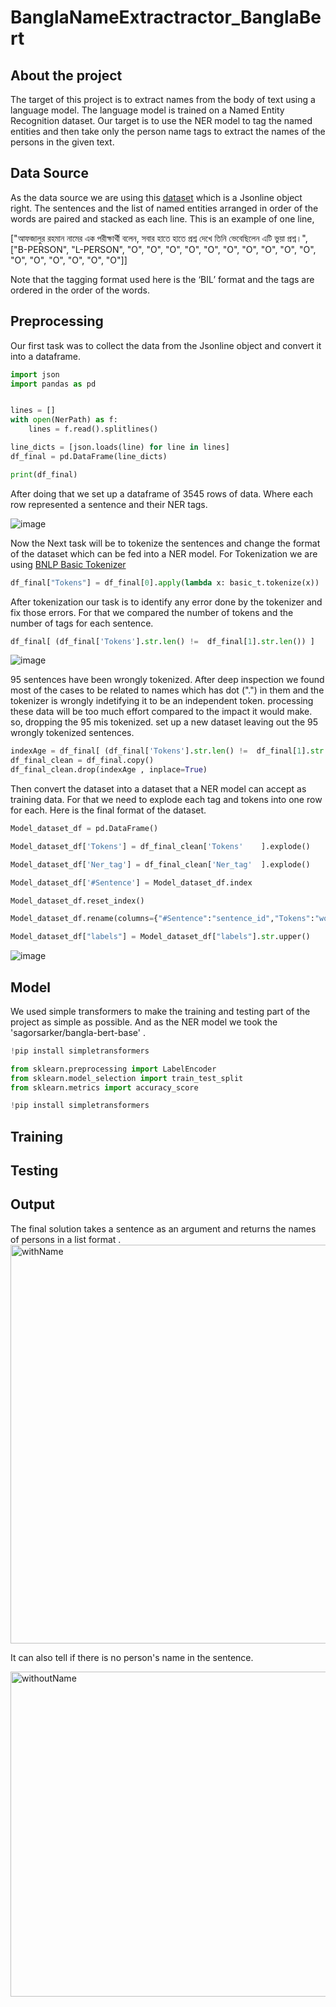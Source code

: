 # BanglaNameExtractractor_BanglaBert
## About the project
The target of this project is to extract names from the body of text using a language model. The language model is trained on a Named Entity Recognition dataset. Our target is to use the NER model to tag the named entities and then take only the person name tags to extract the names of the persons in the given text.

## Data Source
As the data source we are using this [dataset](https://raw.githubusercontent.com/banglakit/bengali-ner-data/master/main.jsonl) which is a Jsonline object right. The sentences and the list of named entities arranged in order of the words are paired and stacked as each line. This is an example of one line, 

["আফজালুর রহমান নামের এক পরীক্ষার্থী বলেন, সবার হাতে হাতে প্রশ্ন দেখে তিনি ভেবেছিলেন এটি ভুয়া প্রশ্ন।", ["B-PERSON", "L-PERSON", "O", "O", "O", "O", "O", "O", "O", "O", "O", "O", "O", "O", "O", "O", "O", "O"]]

Note that the tagging format used here is the ‘BIL’ format and the tags are ordered in the order of the words.

## Preprocessing

Our first task was to collect the data from the Jsonline object and convert it into a  dataframe.

```python
import json
import pandas as pd


lines = []
with open(NerPath) as f:
    lines = f.read().splitlines()

line_dicts = [json.loads(line) for line in lines]
df_final = pd.DataFrame(line_dicts)

print(df_final)
```

After doing that we set up a dataframe of 3545 rows of data. Where each row represented a sentence and their NER tags. 

![image](https://github.com/ashrafulhaqove/BanglaNameExtractractor_BanglaBert/assets/30887866/54b8a118-b6a0-462b-af05-06652e529032)


Now the Next task will be to tokenize the sentences and change the format of the dataset which can be fed into a NER model. For Tokenization we are using [BNLP Basic Tokenizer](https://github.com/sagorbrur/bnlp/blob/main/docs/README.md#basic-tokenizer) 
```python
df_final["Tokens"] = df_final[0].apply(lambda x: basic_t.tokenize(x))
```

After tokenization our task is to identify any error done by the tokenizer and fix those errors. For that we compared the number of tokens and the number of tags for each sentence. 
```python
df_final[ (df_final['Tokens'].str.len() !=  df_final[1].str.len()) ]
```

![image](https://github.com/ashrafulhaqove/BanglaNameExtractractor_BanglaBert/assets/30887866/937cabe6-b886-42d8-9745-8de0f7c58bf7)

95 sentences have been wrongly tokenized. After deep inspection we found most of the cases to be related to names which has dot (".") in them and the tokenizer is wrongly indetifying it to be an independent token.
processing these data will be too much effort compared to the impact it would make. so, dropping the 95 mis tokenized. set up a new dataset leaving out the 95 wrongly tokenized sentences.
```python
indexAge = df_final[ (df_final['Tokens'].str.len() !=  df_final[1].str.len()) ].index
df_final_clean = df_final.copy()
df_final_clean.drop(indexAge , inplace=True)
```
Then convert the dataset into a dataset that a NER model can accept as training data. For that we need to explode each tag and tokens into one row for each. Here is the final format of the dataset. 

```python
Model_dataset_df = pd.DataFrame()

Model_dataset_df['Tokens'] = df_final_clean['Tokens'	].explode()

Model_dataset_df['Ner_tag'] = df_final_clean['Ner_tag'	].explode()

Model_dataset_df['#Sentence'] = Model_dataset_df.index

Model_dataset_df.reset_index()

Model_dataset_df.rename(columns={"#Sentence":"sentence_id","Tokens":"words","Ner_tag":"labels"}, inplace =True)

Model_dataset_df["labels"] = Model_dataset_df["labels"].str.upper()

```
![image](https://github.com/ashrafulhaqove/BanglaNameExtractractor_BanglaBert/assets/30887866/09654950-ea50-4906-8f85-b15445dad50e)



## Model
We used simple transformers to make the training and testing part of the project as simple as possible. And as the NER model we took the 'sagorsarker/bangla-bert-base' .

```python
!pip install simpletransformers
```

```python
from sklearn.preprocessing import LabelEncoder
from sklearn.model_selection import train_test_split
from sklearn.metrics import accuracy_score
```
```python
!pip install simpletransformers
```



## Training

## Testing

## Output
The final solution takes a sentence as an argument and returns the names of persons in a list format . 
<img width="638" alt="withName" src="https://github.com/ashrafulhaqove/BanglaNameExtractractor_BanglaBert/assets/30887866/334ea11b-f624-4a61-98a5-37a1e4d3decc">

It can also tell if there is no person's name in the sentence. 


<img width="520" alt="withoutName" src="https://github.com/ashrafulhaqove/BanglaNameExtractractor_BanglaBert/assets/30887866/f43e7a86-ed68-4a41-af54-c488594e7164">



